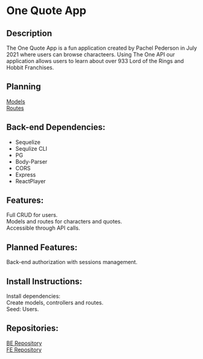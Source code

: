 # One Quote App

## Description

The One Quote App is a fun application created by Pachel Pederson in July 2021 where users can browse characteers. 
Using The One API our application allows users to learn  about over 933 Lord of the Rings and Hobbit Franchises.

## Planning
[Models](https://res.cloudinary.com/dqutmt6jn/image/upload/v1626387372/LOTRModels_gieqvj.png) <br>
[Routes](https://res.cloudinary.com/dqutmt6jn/image/upload/v1626387418/LOTRRoutes_e3kd86.png)

## Back-end Dependencies:
- Sequelize
- Sequlize CLI
- PG
- Body-Parser
- CORS
- Express
- ReactPlayer
    

##  Features:

Full CRUD for users. <br>
Models and routes for characters and quotes. <br>
Accessible through API calls.

## Planned Features:
Back-end authorization with sessions management.

## Install Instructions:
Install dependencies:<br>
Create models, controllers and routes. <br>
Seed: Users.

## Repositories:
[BE Repository](https://github.com/papeders/LOTR-backend) <br>
[FE Repository](https://github.com/papeders/LOTR-frontend2)
```


